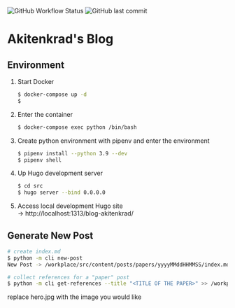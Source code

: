 ![GitHub Workflow Status](https://img.shields.io/github/workflow/status/akitenkrad/blog-akitenkrad/github%20pages?style=for-the-badge)
![GitHub last commit](https://img.shields.io/github/last-commit/akitenkrad/blog-akitenkrad?style=for-the-badge)

# Akitenkrad's Blog

## Environment

1. Start Docker  
    ```bash
    $ docker-compose up -d
    $
    ```
2. Enter the container  
    ```bash
    $ docker-compose exec python /bin/bash
    ```
3. Create python environment with pipenv and enter the environment  
    ```bash
    $ pipenv install --python 3.9 --dev
    $ pipenv shell
    ```
4. Up Hugo development server  
    ```bash
    $ cd src
    $ hugo server --bind 0.0.0.0
    ```
5. Access local development Hugo site  
    -> http://localhost:1313/blog-akitenkrad/

## Generate New Post

```bash
# create index.md
$ python -m cli new-post
New Post -> /workplace/src/content/posts/papers/yyyyMMddHHMMSS/index.md

# collect references for a "paper" post
$ python -m cli get-references --title "<TITLE OF THE PAPER>" >> /workplace/src/content/posts/papers/yyyyMMddHHMMSS/index.md
```

replace hero.jpg with the image you would like
